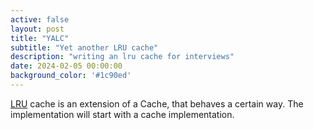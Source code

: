 ```yaml
---
active: false
layout: post
title: "YALC"
subtitle: "Yet another LRU cache"
description: "writing an lru cache for interviews"
date: 2024-02-05 00:00:00
background_color: '#1c90ed'
---
```


[LRU](https://redis.com/glossary/lru-cache/) cache is an extension of a Cache, that behaves a certain way. The implementation will start with a cache implementation.


```go

```
